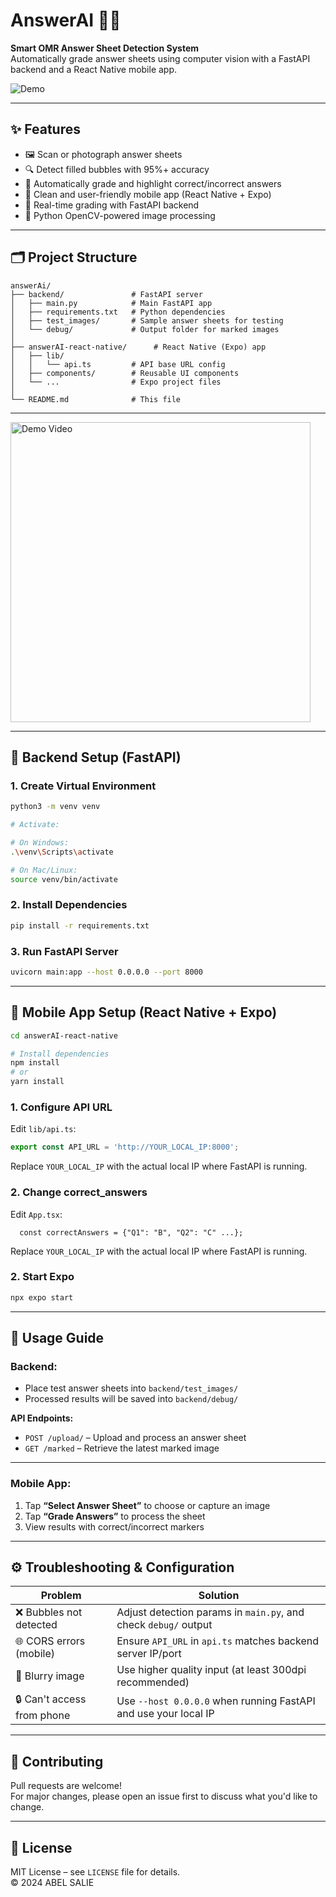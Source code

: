 # AnswerAI 📝✅

**Smart OMR Answer Sheet Detection System**  
Automatically grade answer sheets using computer vision with a FastAPI backend and a React Native mobile app.

![Demo](demo.gif) <!-- Replace with actual demo GIF or screenshot -->

---

## ✨ Features

- 🖼️ Scan or photograph answer sheets
- 🔍 Detect filled bubbles with 95%+ accuracy
- 🧠 Automatically grade and highlight correct/incorrect answers
- 📱 Clean and user-friendly mobile app (React Native + Expo)
- 🚀 Real-time grading with FastAPI backend
- 🐍 Python OpenCV-powered image processing

---

## 🗂️ Project Structure

```
answerAi/
├── backend/               # FastAPI server
│   ├── main.py            # Main FastAPI app
│   ├── requirements.txt   # Python dependencies
│   ├── test_images/       # Sample answer sheets for testing
│   └── debug/             # Output folder for marked images
│
├── answerAI-react-native/      # React Native (Expo) app
│   ├── lib/
│   │   └── api.ts         # API base URL config
│   ├── components/        # Reusable UI components
│   └── ...                # Expo project files
│
└── README.md              # This file
```

---
<a href="https://youtube.com/shorts/x7cvR746nHg?feature=shar">
  <img src="thumbnail.png" alt="Demo Video" width="480"/>
</a>


---

## 🐍 Backend Setup (FastAPI)

### 1. Create Virtual Environment

```bash
python3 -m venv venv

# Activate:

# On Windows:
.\venv\Scripts\activate

# On Mac/Linux:
source venv/bin/activate
```

### 2. Install Dependencies

```bash
pip install -r requirements.txt
```

### 3. Run FastAPI Server

```bash
uvicorn main:app --host 0.0.0.0 --port 8000
```

---

## 📱 Mobile App Setup (React Native + Expo)

```bash
cd answerAI-react-native

# Install dependencies
npm install
# or
yarn install
```

### 1. Configure API URL

Edit `lib/api.ts`:

```ts
export const API_URL = 'http://YOUR_LOCAL_IP:8000';
```

Replace `YOUR_LOCAL_IP` with the actual local IP where FastAPI is running.

### 2. Change correct_answers

Edit `App.tsx`:

```tsx
  const correctAnswers = {"Q1": "B", "Q2": "C" ...};
```

Replace `YOUR_LOCAL_IP` with the actual local IP where FastAPI is running.

### 2. Start Expo

```bash
npx expo start
```

---

## 🚀 Usage Guide

### Backend:

- Place test answer sheets into `backend/test_images/`
- Processed results will be saved into `backend/debug/`

**API Endpoints:**

- `POST /upload/` – Upload and process an answer sheet
- `GET /marked` – Retrieve the latest marked image

---

### Mobile App:

1. Tap **“Select Answer Sheet”** to choose or capture an image
2. Tap **“Grade Answers”** to process the sheet
3. View results with correct/incorrect markers

---

## ⚙️ Troubleshooting & Configuration

| Problem                   | Solution                                                        |
|---------------------------|-----------------------------------------------------------------|
| ❌ Bubbles not detected    | Adjust detection params in `main.py`, and check `debug/` output |
| 🌐 CORS errors (mobile)   | Ensure `API_URL` in `api.ts` matches backend server IP/port     |
| 📸 Blurry image           | Use higher quality input (at least 300dpi recommended)          |
| 🔒 Can't access from phone| Use `--host 0.0.0.0` when running FastAPI and use your local IP |

---

## 🤝 Contributing

Pull requests are welcome!  
For major changes, please open an issue first to discuss what you'd like to change.

---

## 📜 License

MIT License – see `LICENSE` file for details.  
© 2024 ABEL SALIE
